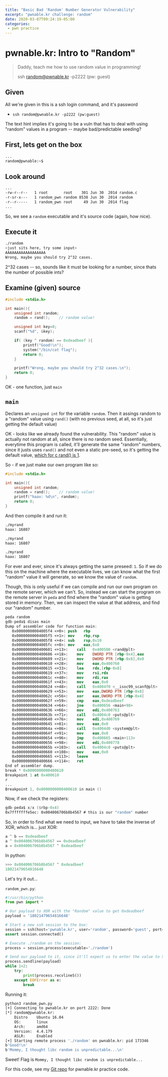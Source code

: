 ```yaml
---
title: "Basic Bad 'Random' Number Generator Vulnerability"
excerpt: "pwnable.kr challenge: random"
date: 2020-03-07T09:24:19-05:00
categories:
 - pwn practice
---
```


# pwnable.kr: Intro to "Random"

> Daddy, teach me how to use random value in programming!
>
> ssh random@pwnable.kr -p2222 (pw: guest)

## Given
All we're given in this is a ssh login command, and it's password
* `ssh random@pwnable.kr -p2222 (pw:guest)`

The text hint implies it's going to be a vuln that has to deal with using "random" values in a program -- maybe bad/predictable seeding?

## First, lets get on the box

```bash
...
random@pwnable:~$
```

## Look around

```bash
...
-rw-r--r--   1 root       root    301 Jun 30  2014 random.c
-r-sr-x---   1 random_pwn random 8538 Jun 30  2014 random
-r--r-----   1 random_pwn root     49 Jun 30  2014 flag
...
```

So, we see a `random` executable and it's source code (again, how nice).

## Execute it

```bash
./random
<just sits here, try some input>
AAAAAAAAAAAAAAAAAA
Wrong, maybe you should try 2^32 cases.
```

2^32 cases -- so, sounds like it must be looking for a number, since thats the number of possible ints?

## Examine (given) source

```c
#include <stdio.h>

int main(){
	unsigned int random;
	random = rand();	// random value!

	unsigned int key=0;
	scanf("%d", &key);

	if( (key ^ random) == 0xdeadbeef ){
		printf("Good!\n");
		system("/bin/cat flag");
		return 0;
	}

	printf("Wrong, maybe you should try 2^32 cases.\n");
	return 0;
}
```

OK - one function, just `main`

## `main`

Declares an `unsigned int` for the variable `random`. Then it assings random to a "random" value using `rand()` (with no previous seed, at all, so it's just getting the default value)

OK - looks like we already found the vulnerability. This "random" value is actually not random at all, since there is no random seed. Essentially, everytime this program is called, it'll generate the same "random" numbers, since it justs uses `rand()` and not even a static pre-seed, so it's getting the default value, [which for c rand() is 1](https://linux.die.net/man/3/rand).

So - if we just make our own program like so:

```c
#include <stdio.h>

int main(){
	unsigned int random;
	random = rand();	// random value!
	printf("haax: %d\n", random);
	return 0;
}
```

And then compile it and run it:

```bash
./myrand
haax: 16807

./myrand
haax: 16807

./myrand
haax: 16807
```
For ever and ever, since it's always getting the same preseed: `1`. So if we do this on the machine where the executable lives, we can know what the first "random" value it will generate, so we know the value of `random`.

Though, this is only useful if we can compile and run our own program on the remote server, which we can't. So, instead we can start the program on the remote server in `peda` and find where the "random" value is getting stored in memory. Then, we can inspect the value at that address, and find our "random" number.

```nasm
peda random
gdb-peda$ disas main
Dump of assembler code for function main:
   0x00000000004005f4 <+0>:	push   rbp
   0x00000000004005f5 <+1>:	mov    rbp,rsp
   0x00000000004005f8 <+4>:	sub    rsp,0x10
   0x00000000004005fc <+8>:	mov    eax,0x0
   0x0000000000400601 <+13>:	call   0x400500 <rand@plt>
   0x0000000000400606 <+18>:	mov    DWORD PTR [rbp-0x4],eax
   0x0000000000400609 <+21>:	mov    DWORD PTR [rbp-0x8],0x0
   0x0000000000400610 <+28>:	mov    eax,0x400760
   0x0000000000400615 <+33>:	lea    rdx,[rbp-0x8]
   0x0000000000400619 <+37>:	mov    rsi,rdx
   0x000000000040061c <+40>:	mov    rdi,rax
   0x000000000040061f <+43>:	mov    eax,0x0
   0x0000000000400624 <+48>:	call   0x4004f0 <__isoc99_scanf@plt>
   0x0000000000400629 <+53>:	mov    eax,DWORD PTR [rbp-0x8]
   0x000000000040062c <+56>:	xor    eax,DWORD PTR [rbp-0x4]
   0x000000000040062f <+59>:	cmp    eax,0xdeadbeef
   0x0000000000400634 <+64>:	jne    0x400656 <main+98>
   0x0000000000400636 <+66>:	mov    edi,0x400763
   0x000000000040063b <+71>:	call   0x4004c0 <puts@plt>
   0x0000000000400640 <+76>:	mov    edi,0x400769
   0x0000000000400645 <+81>:	mov    eax,0x0
   0x000000000040064a <+86>:	call   0x4004d0 <system@plt>
   0x000000000040064f <+91>:	mov    eax,0x0
   0x0000000000400654 <+96>:	jmp    0x400665 <main+113>
   0x0000000000400656 <+98>:	mov    edi,0x400778
   0x000000000040065b <+103>:	call   0x4004c0 <puts@plt>
   0x0000000000400660 <+108>:	mov    eax,0x0
   0x0000000000400665 <+113>:	leave
   0x0000000000400666 <+114>:	ret
End of assembler dump.
break * 0x0000000000400610
Breakpoint 1 at 0x400610
r
...
Breakpoint 1, 0x0000000000400610 in main ()
```

Now, if we check the registers:

```nasm
gdb-peda$ x/x ($rbp-0x4)
0x7fffffffe5ec:	0x004006706b8b4567 # this is our "random" number
```

So, in order to find what we need to input, we have to take the inverse of XOR, which is... just XOR:

```python
a ^ b == 0xdeadbeef
a ^ 0x004006706b8b4567 == 0xdeadbeef
a = 0x004006706b8b4567 ^ 0xdeadbeef
```

In python:

```python
>>> 0x004006706b8b4567 ^ 0xdeadbeef
18021479654816648
```

Let's try it out...

`random_pwn.py`:

```python
#!/usr/bin/python
from pwn import *

# Our payload to XOR with the "Random" value to get 0xdeadbeef
payload = '18021479654816648'

# Start a new ssh session to the box:
session = ssh(host='pwnable.kr', user='random', password='guest', port=2222)
assert session.connected()

# Execute ./random on the session:
process = session.process(executable='./random')

# Send our payload to it, since it'll expect us to enter the value to STDIN:
process.sendline(payload)
while 1<2:
    try:
        print(process.recvlineS())
    except EOFError as e:
        break
```

Running it:

```bash
python3 random_pwn.py
[+] Connecting to pwnable.kr on port 2222: Done
[*] random@pwnable.kr:
    Distro    Ubuntu 16.04
    OS:       linux
    Arch:     amd64
    Version:  4.4.179
    ASLR:     Enabled
[+] Starting remote process './random' on pwnable.kr: pid 173346
b'Good!\n'
b'Mommy, I thought libc random is unpredictable...\n'
```

Sweet! Flag is `Mommy, I thought libc random is unpredictable...`

For this code, see my [Git repo](https://github.com/bigpick/pwnable.kr) for pwnable.kr practice code.
